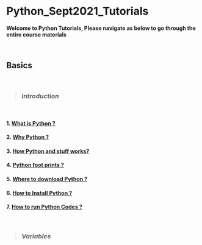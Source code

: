 # Python_Sept2021_Tutorials

**Welcome to Python Tutorials, Please navigate as below to go through the entire course materials**

&nbsp;

## Basics

&nbsp;

> ### ***Introduction***

&nbsp;

#### 1. [What is Python ?](/Basics/1_Introduction/1_what_is.md)

#### 2. [Why Python ?](/Basics/1_Introduction/2_why_is.md)

#### 3. [How Python and stuff works?](/Basics/1_Introduction/3_how_is.md)

#### 4. [Python foot prints ?](/Basics/1_Introduction/4_footprints.md)

#### 5. [Where to download Python ?](/Basics/1_Introduction/5_where_to.md)

#### 6. [How to Install Python ?](/Basics/1_Introduction/6_install.md)


#### 7. [How to run Python Codes ?](/Basics/1_Introduction/7_how_to_run.md)

&nbsp;

> ### ***Variables***